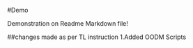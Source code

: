 #Demo


Demonstration on Readme Markdown file!

##changes made as per TL instruction
1.Added OODM Scripts
